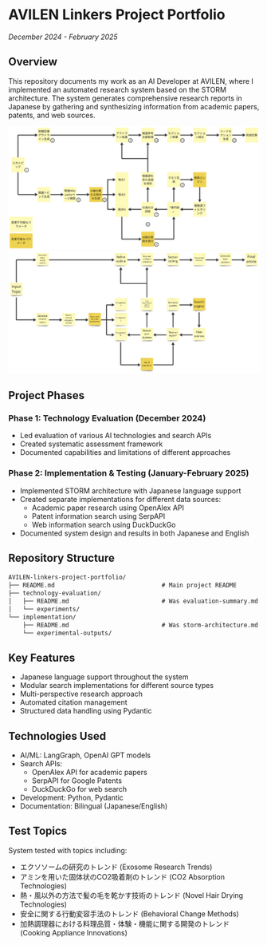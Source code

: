 # AVILEN Linkers Project Portfolio
*December 2024 - February 2025*

## Overview
This repository documents my work as an AI Developer at AVILEN, where I implemented an automated research system based on the STORM architecture. The system generates comprehensive research reports in Japanese by gathering and synthesizing information from academic papers, patents, and web sources.

![STORM Architecture Overview](/images/storm-architecture-jp.png)
![STORM Architecture Overview](/images/storm-architecture-en.png)

## Project Phases

### Phase 1: Technology Evaluation (December 2024)
- Led evaluation of various AI technologies and search APIs
- Created systematic assessment framework
- Documented capabilities and limitations of different approaches

### Phase 2: Implementation & Testing (January-February 2025)
- Implemented STORM architecture with Japanese language support
- Created separate implementations for different data sources:
  * Academic paper research using OpenAlex API
  * Patent information search using SerpAPI
  * Web information search using DuckDuckGo
- Documented system design and results in both Japanese and English

## Repository Structure
```
AVILEN-linkers-project-portfolio/
├── README.md                              # Main project README
├── technology-evaluation/
│   ├── README.md                          # Was evaluation-summary.md
│   └── experiments/                      
└── implementation/
    ├── README.md                          # Was storm-architecture.md
    └── experimental-outputs/
```

## Key Features
- Japanese language support throughout the system
- Modular search implementations for different source types
- Multi-perspective research approach
- Automated citation management
- Structured data handling using Pydantic

## Technologies Used
- AI/ML: LangGraph, OpenAI GPT models
- Search APIs:
  * OpenAlex API for academic papers
  * SerpAPI for Google Patents
  * DuckDuckGo for web search
- Development: Python, Pydantic
- Documentation: Bilingual (Japanese/English)

## Test Topics
System tested with topics including:
- エクソソームの研究のトレンド (Exosome Research Trends)
- アミンを用いた固体状のCO2吸着剤のトレンド (CO2 Absorption Technologies)
- 熱・風以外の方法で髪の毛を乾かす技術のトレンド (Novel Hair Drying Technologies)
- 安全に関する行動変容手法のトレンド (Behavioral Change Methods)
- 加熱調理器における料理品質・体験・機能に関する開発のトレンド (Cooking Appliance Innovations)
